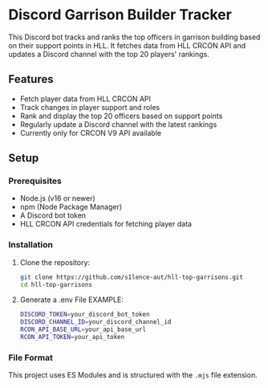 # Discord Garrison Builder Tracker

This Discord bot tracks and ranks the top officers in garrison building based on their support points in HLL.
It fetches data from HLL CRCON API and updates a Discord channel with the top 20 players' rankings.


## Features

- Fetch player data from HLL CRCON API
- Track changes in player support and roles
- Rank and display the top 20 officers based on support points
- Regularly update a Discord channel with the latest rankings
- Currently only for CRCON V9 API available

## Setup

### Prerequisites

- Node.js (v16 or newer)
- npm (Node Package Manager)
- A Discord bot token
- HLL CRCON API credentials for fetching player data

### Installation

1. Clone the repository:

   ```bash
   git clone https://github.com/s1lence-aut/hll-top-garrisons.git
   cd hll-top-garrisons

2. Generate a .env File
EXAMPLE:

   ```bash
   DISCORD_TOKEN=your_discord_bot_token
   DISCORD_CHANNEL_ID=your_discord_channel_id
   RCON_API_BASE_URL=your_api_base_url
   RCON_API_TOKEN=your_api_token
   
### File Format

This project uses ES Modules and is structured with the `.mjs` file extension.